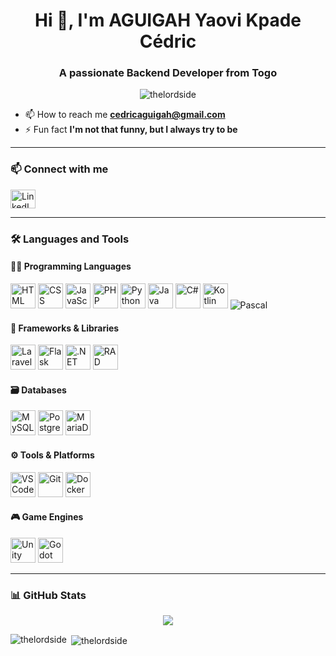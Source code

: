 <h1 align="center">Hi 👋, I'm AGUIGAH Yaovi Kpade Cédric</h1>
<h3 align="center">A passionate Backend Developer from Togo</h3>

<p align="center">
  <img src="https://komarev.com/ghpvc/?username=thelordside&label=Profile%20views&color=0e75b6&style=flat" alt="thelordside" />
</p>


- 📫 How to reach me **cedricaguigah@gmail.com**  
- ⚡ Fun fact **I'm not that funny, but I always try to be**

---

### 📫 Connect with me

<p align="left">
  <a href="https://linkedin.com/in/cédric-aguigah" target="_blank">
    <img align="center" src="https://raw.githubusercontent.com/rahuldkjain/github-profile-readme-generator/master/src/images/icons/Social/linked-in-alt.svg" alt="LinkedIn" height="30" width="40" />
  </a>
</p>

---

### 🛠️ Languages and Tools

#### 👨‍💻 Programming Languages

<p align="left">
  <img src="https://cdn.jsdelivr.net/gh/devicons/devicon/icons/html5/html5-original.svg" width="40" height="40" alt="HTML" />
  <img src="https://cdn.jsdelivr.net/gh/devicons/devicon/icons/css3/css3-original.svg" width="40" height="40" alt="CSS" />
  <img src="https://cdn.jsdelivr.net/gh/devicons/devicon/icons/javascript/javascript-original.svg" width="40" height="40" alt="JavaScript" />
  <img src="https://cdn.jsdelivr.net/gh/devicons/devicon/icons/php/php-original.svg" width="40" height="40" alt="PHP" />
  <img src="https://cdn.jsdelivr.net/gh/devicons/devicon/icons/python/python-original.svg" width="40" height="40" alt="Python" />
  <img src="https://cdn.jsdelivr.net/gh/devicons/devicon/icons/java/java-original.svg" width="40" height="40" alt="Java" />
  <img src="https://cdn.jsdelivr.net/gh/devicons/devicon/icons/csharp/csharp-original.svg" width="40" height="40" alt="C#" />
  <img src="https://cdn.jsdelivr.net/gh/devicons/devicon/icons/kotlin/kotlin-original.svg" width="40" height="40" alt="Kotlin" />
  <img src="https://img.shields.io/badge/Pascal-3776AB?style=for-the-badge&logoColor=white" alt="Pascal" />
</p>


#### 🧰 Frameworks & Libraries

<p align="left">
  <img src="https://cdn.jsdelivr.net/gh/devicons/devicon/icons/laravel/laravel-original.svg" width="40" height="40" alt="Laravel" />
  <img src="https://cdn.jsdelivr.net/gh/devicons/devicon/icons/flask/flask-original.svg" width="40" height="40" alt="Flask" />
  <img src="https://cdn.jsdelivr.net/gh/devicons/devicon/icons/dot-net/dot-net-original.svg" width="40" height="40" alt=".NET" />
  <img src="https://img.icons8.com/fluency/48/rad-studio.png" width="40" height="40" alt="RAD Studio" />
</p>

#### 🗃️ Databases

<p align="left">
  <img src="https://cdn.jsdelivr.net/gh/devicons/devicon/icons/mysql/mysql-original-wordmark.svg" width="40" height="40" alt="MySQL" />
  <img src="https://cdn.jsdelivr.net/gh/devicons/devicon/icons/postgresql/postgresql-original-wordmark.svg" width="40" height="40" alt="PostgreSQL" />
  <img src="https://www.vectorlogo.zone/logos/mariadb/mariadb-icon.svg" width="40" height="40" alt="MariaDB" />
</p>

#### ⚙️ Tools & Platforms

<p align="left">
  <img src="https://cdn.jsdelivr.net/gh/devicons/devicon/icons/vscode/vscode-original.svg" width="40" height="40" alt="VSCode" />
  <img src="https://www.vectorlogo.zone/logos/git-scm/git-scm-icon.svg" width="40" height="40" alt="Git" />
  <img src="https://cdn.jsdelivr.net/gh/devicons/devicon/icons/docker/docker-original-wordmark.svg" width="40" height="40" alt="Docker" />
  
</p>

#### 🎮 Game Engines

<p align="left">
  <img src="https://www.vectorlogo.zone/logos/unity3d/unity3d-icon.svg" width="40" height="40" alt="Unity" />
  <img src="https://upload.wikimedia.org/wikipedia/commons/6/6a/Godot_icon.svg" width="40" height="40" alt="Godot" />
</p>

---

### 📊 GitHub Stats

<p align="center">
  <a href="https://github.com/ryo-ma/github-profile-trophy">
    <img src= "https://github-profile-trophy.vercel.app/?username=ryo-ma&theme=alduin"/>
  </a>
</p>

<p><img align="left" src="https://github-readme-stats.vercel.app/api/top-langs?username=thelordside&show_icons=true&locale=en&layout=compact" alt="thelordside" /></p>

<p>&nbsp;<img align="center" src="https://github-readme-stats.vercel.app/api?username=thelordside&show_icons=true&locale=en" alt="thelordside" /></p>
